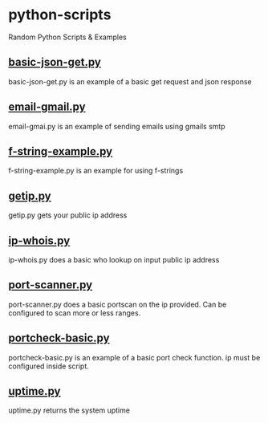 # python-scripts
Random Python Scripts &amp; Examples


## [basic-json-get.py](basic-json-get.py)
basic-json-get.py is an example of a basic get request and json response

## [email-gmail.py](email-gmail.py)
email-gmai.py is an example of sending emails using gmails smtp

## [f-string-example.py](f-string-example.py)
f-string-example.py is an example for using f-strings

## [getip.py](getip.py)
getip.py gets your public ip address

## [ip-whois.py](ip-whois.py)
ip-whois.py does a basic who lookup on input public ip address

## [port-scanner.py](port-scanner.py)
port-scanner.py does a basic portscan on the ip provided. Can be configured to scan more or less ranges.

## [portcheck-basic.py](portcheck-basic.py)
portcheck-basic.py is an example of a basic port check function. ip must be configured inside script.

## [uptime.py](uptime.py)
uptime.py returns the system uptime
